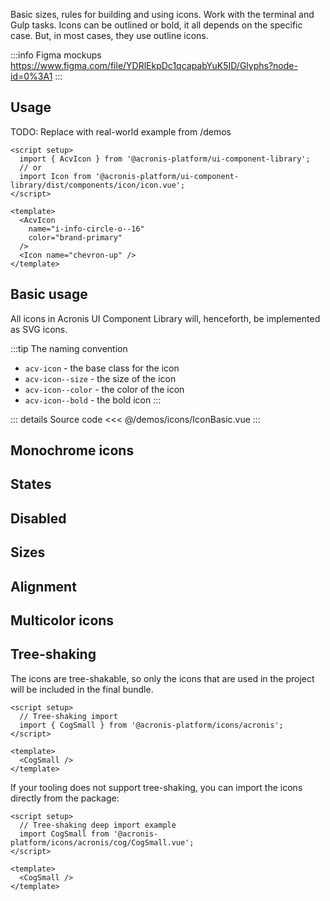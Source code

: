 Basic sizes, rules for building and using icons. Work with the terminal and Gulp tasks.
Icons can be outlined or bold, it all depends on the specific case.
But, in most cases, they use outline icons.

:::info Figma mockups
https://www.figma.com/file/YDRlEkpDc1qcapabYuK5ID/Glyphs?node-id=0%3A1
:::

## Usage

TODO: Replace with real-world example from /demos

```vue
<script setup>
  import { AcvIcon } from '@acronis-platform/ui-component-library';
  // or
  import Icon from '@acronis-platform/ui-component-library/dist/components/icon/icon.vue';
</script>

<template>
  <AcvIcon
    name="i-info-circle-o--16"
    color="brand-primary"
  />
  <Icon name="chevron-up" />
</template>
```

## Basic usage

All icons in Acronis UI Component Library will, henceforth, be implemented as SVG icons.

:::tip
The naming convention

- `acv-icon` - the base class for the icon
- `acv-icon--size` - the size of the icon
- `acv-icon--color` - the color of the icon
- `acv-icon--bold` - the bold icon
  :::

<IconBasic />

::: details Source code
<<< @/demos/icons/IconBasic.vue
:::

## Monochrome icons

<IconMonochrome />

## States

<IconStates />

## Disabled

<IconDisabled />

## Sizes

<IconSizes />

## Alignment

<IconAlignment />

## Multicolor icons

<IconMulticolor />

## Tree-shaking

The icons are tree-shakable, so only the icons that are used in the project will be included in the final bundle.

```vue
<script setup>
  // Tree-shaking import
  import { CogSmall } from '@acronis-platform/icons/acronis';
</script>

<template>
  <CogSmall />
</template>
```

If your tooling does not support tree-shaking, you can import the icons directly from the package:

```vue
<script setup>
  // Tree-shaking deep import example
  import CogSmall from '@acronis-platform/icons/acronis/cog/CogSmall.vue';
</script>

<template>
  <CogSmall />
</template>
```
